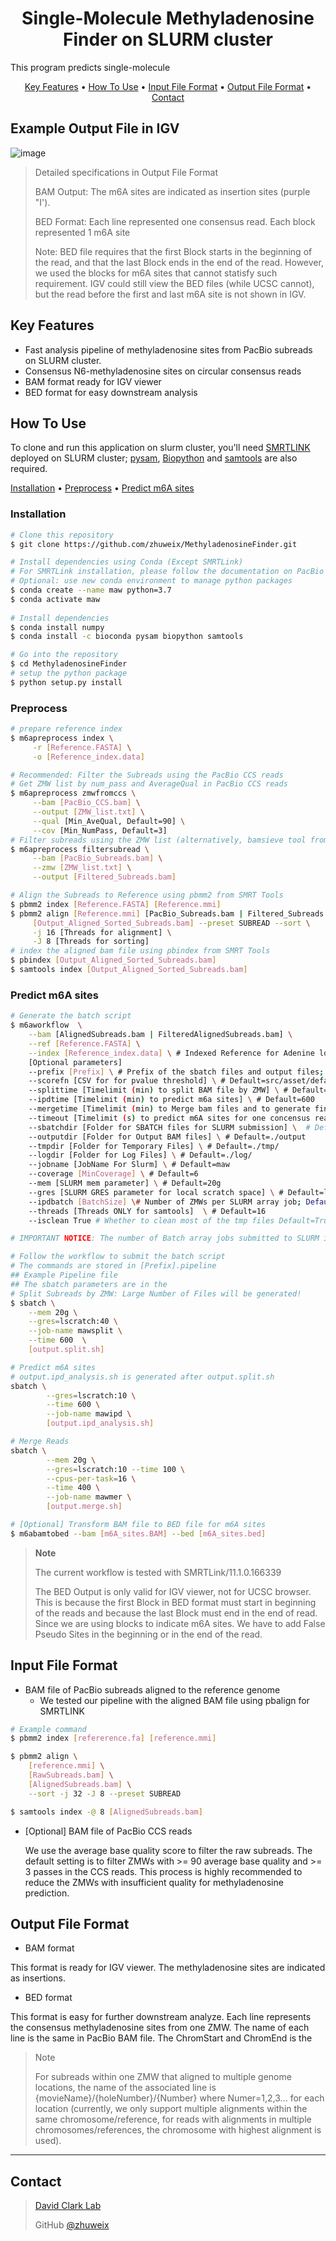 <h1 align="center">
  Single-Molecule Methyladenosine Finder on SLURM cluster
  <br>
</h1>

This program predicts single-molecule 

<p align="center">
  <a href="#key-features">Key Features</a> •
  <a href="#how-to-use">How To Use</a> •
  <a href="#input-file-format">Input File Format</a> •    
  <a href="#output-file-format">Output File Format</a> •  
  <a href="#contact">Contact</a> 
</p>

## Example Output File in IGV
![image](./src/asset/example_m6a.png)
> Detailed specifications in Output File Format
> 
> BAM Output: The m6A sites are indicated as insertion sites (purple "I').
> 
> BED Format: Each line represented one consensus read. 
> Each block represented 1 m6A site
> 
> Note: BED file requires that the first Block starts in the beginning of the read,
> and that the last Block ends in the end of the read. However, we used the blocks for 
> m6A sites that cannot statisfy such requirement. IGV could still view the BED files 
> (while UCSC cannot), but the read before the first and last m6A site
> is not shown in IGV.


## Key Features

* Fast analysis pipeline of methyladenosine sites from PacBio subreads on SLURM cluster.
* Consensus N6-methyladenosine sites on circular consensus reads
* BAM format ready for IGV viewer
* BED format for easy downstream analysis

## How To Use
To clone and run this application on slurm cluster, you'll need [SMRTLINK](https://www.pacb.com/support/software-downloads/) deployed on SLURM cluster; [pysam](https://pysam.readthedocs.io/), [Biopython](https://biopython.org/) and [samtools](http://www.htslib.org/) are also required.

  [Installation](#Installation) • [Preprocess](#Preprocess) • [Predict m6A sites](#predict-m6a-sites)


### Installation
```bash
# Clone this repository
$ git clone https://github.com/zhuweix/MethyladenosineFinder.git

# Install dependencies using Conda (Except SMRTLink)
# For SMRTLink installation, please follow the documentation on PacBio website (https://www.pacb.com/support/software-downloads/)
# Optional: use new conda environment to manage python packages
$ conda create --name maw python=3.7
$ conda activate maw
 
# Install dependencies
$ conda install numpy
$ conda install -c bioconda pysam biopython samtools

# Go into the repository
$ cd MethyladenosineFinder
# setup the python package
$ python setup.py install
```
### Preprocess
```bash
# prepare reference index
$ m6apreprocess index \
     -r [Reference.FASTA] \
     -o [Reference_index.data]

# Recommended: Filter the Subreads using the PacBio CCS reads
# Get ZMW list by num_pass and AverageQual in PacBio CCS reads
$ m6apreprocess zmwfromccs \
     --bam [PacBio_CCS.bam] \
     --output [ZMW_list.txt] \
     --qual [Min_AveQual, Default=90] \
     --cov [Min_NumPass, Default=3]
# Filter subreads using the ZMW list (alternatively, bamsieve tool from PacBio SMRT Tools could also be used)
$ m6apreprocess filtersubread \
     --bam [PacBio_Subreads.bam] \
     --zmw [ZMW_list.txt] \
     --output [Filtered_Subreads.bam]   

# Align the Subreads to Reference using pbmm2 from SMRT Tools
$ pbmm2 index [Reference.FASTA] [Reference.mmi]
$ pbmm2 align [Reference.mmi] [PacBio_Subreads.bam | Filtered_Subreads.bam] \
     [Output_Aligned_Sorted_Subreads.bam] --preset SUBREAD --sort \
     -j 16 [Threads for alignment] \
     -J 8 [Threads for sorting]
# index the aligned bam file using pbindex from SMRT Tools
$ pbindex [Output_Aligned_Sorted_Subreads.bam]
$ samtools index [Output_Aligned_Sorted_Subreads.bam]

```
### Predict m6A sites
```bash
# Generate the batch script
$ m6aworkflow  \
    --bam [AlignedSubreads.bam | FilteredAlignedSubreads.bam] \
    --ref [Reference.FASTA] \
    --index [Reference_index.data] \ # Indexed Reference for Adenine locations, see preprocess
    [Optional parameters]
    --prefix [Prefix] \ # Prefix of the sbatch files and output files; Default=ouput    
    --scorefn [CSV for for pvalue threshold] \ # Default=src/asset/default_cov_score.csv
    --splittime [Timelimit (min) to split BAM file by ZMW] \ # Default=600
    --ipdtime [Timelimit (min) to predict m6a sites] \ # Default=600
    --mergetime [Timelimit (min) to Merge bam files and to generate final output] \ # Default=100
    --timeout [Timelimit (s) to predict m6A sites for one concensus read] \ # Default=600
    --sbatchdir [Folder for SBATCH files for SLURM submission] \  # Default=./sh 
    --outputdir [Folder for Output BAM files] \ # Default=./output
    --tmpdir [Folder for Temporary Files] \ # Default=./tmp/
    --logdir [Folder for Log Files] \ # Default=./log/
    --jobname [JobName For Slurm] \ # Default=maw
    --coverage [MinCoverage] \ # Default=6
    --mem [SLURM mem parameter] \ # Default=20g
    --gres [SLURM GRES parameter for local scratch space] \ # Default=lscratch
    --ipdbatch [BatchSize] \# Number of ZMWs per SLURM array job; Default=500
    --threads [Threads ONLY for samtools]  \ # Default=16
    --isclean True # Whether to clean most of the tmp files Default=True

# IMPORTANT NOTICE: The number of Batch array jobs submitted to SLURM is [Number of ZMWs] / [BatchSize], very small batchsize will result in a large amount of SLURM jobs

# Follow the workflow to submit the batch script
# The commands are stored in [Prefix].pipeline
## Example Pipeline file
## The sbatch parameters are in the 
# Split Subreads by ZMW: Large Number of Files will be generated!
$ sbatch \
	--mem 20g \
	--gres=lscratch:40 \
	--job-name mawsplit \
	--time 600  \
    [output.split.sh] 

# Predict m6A sites
# output.ipd_analysis.sh is generated after output.split.sh
sbatch \
        --gres=lscratch:10 \
        --time 600 \
        --job-name mawipd \
        [output.ipd_analysis.sh] 

# Merge Reads
sbatch \
        --mem 20g \
        --gres=lscratch:10 --time 100 \
        --cpus-per-task=16 \
        --time 400 \
        --job-name mawmer \
        [output.merge.sh]

# [Optional] Transform BAM file to BED file for m6A sites
$ m6abamtobed --bam [m6A_sites.BAM] --bed [m6A_sites.bed]
```
> **Note**
> 
> The current workflow is tested with SMRTLink/11.1.0.166339
> 
> The BED Output is only valid for IGV viewer, not for UCSC browser.
> This is because the first Block in BED format must start in beginning of the reads
> and because the last Block must end in the end of read. Since we are using blocks to
> indicate m6A sites. We have to add False Pseudo Sites in the beginning or in the end of the read.

## Input File Format
* BAM file of PacBio subreads aligned to the reference genome
    - We tested our pipeline with the aligned BAM file using pbalign for SMRTLINK
```bash
# Example command
$ pbmm2 index [refererence.fa] [reference.mmi]

$ pbmm2 align \
    [reference.mmi] \
    [RawSubreads.bam] \
    [AlignedSubreads.bam] \
    --sort -j 32 -J 8 --preset SUBREAD 

$ samtools index -@ 8 [AlignedSubreads.bam]

```
* [Optional] BAM file of PacBio CCS reads
  
  We use the average base quality score to filter the raw subreads. The default setting is to filter ZMWs with >= 90 average base quality and >= 3 passes in the CCS reads. This process is highly recommended to reduce the ZMWs with insufficient quality for methyladenosine prediction.

## Output File Format
* BAM format

This format is ready for IGV viewer. The methyladenosine sites are indicated as insertions.

* BED format

This format is easy for further downstream analyze. 
Each line represents the consensus methyladenosine sites from one ZMW. 
The name of each line is the same in PacBio BAM file.
The ChromStart and ChromEnd is the 

> Note
> 
> 
> For subreads within one ZMW that aligned to multiple 
genome locations, the name of the associated line is 
{movieName}/{holeNumber}/{Number} where Numer=1,2,3... 
for each location (currently, we only support multiple alignments 
within the same chromosome/reference, for reads with alignments
in multiple chromosomes/references, the chromosome with highest
alignment is used).
> 







---
## Contact
> [David Clark Lab](https://www.nichd.nih.gov/research/atNICHD/Investigators/clark)
> 
> GitHub [@zhuweix](https://github.com/zhuweix)

